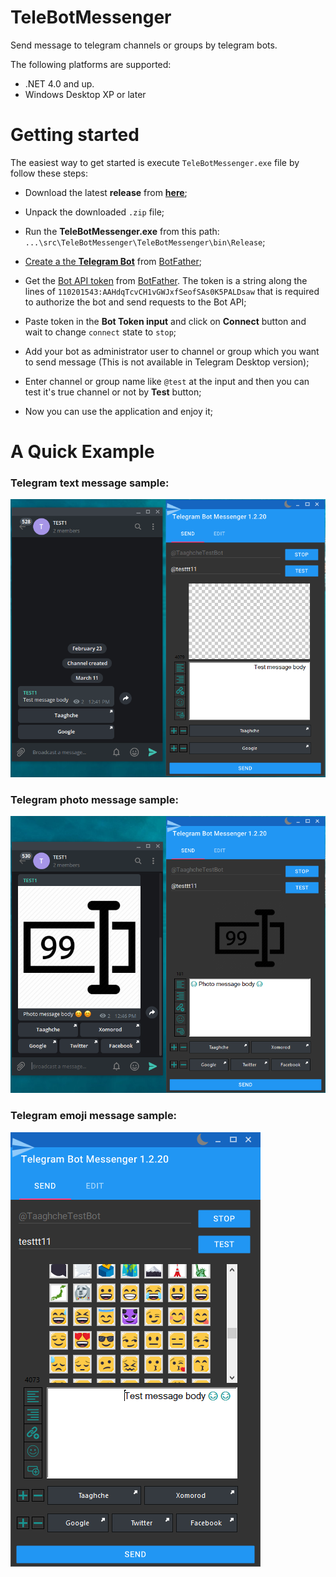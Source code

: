 # TeleBotMessenger
Send message to telegram channels or groups by telegram bots.

The following platforms are supported:
* .NET 4.0 and up.
* Windows Desktop XP or later

Getting started
===============

The easiest way to get started is execute `TeleBotMessenger.exe` file by follow these steps:

* Download the latest **release** from [**here**][1];

* Unpack the downloaded `.zip` file;

* Run the **TeleBotMessenger.exe** from this path: `...\src\TeleBotMessenger\TeleBotMessenger\bin\Release`;

* [Create a the **Telegram Bot**][2] from [BotFather][3];

* Get the [Bot API token][2] from [BotFather][3]. The token is a string along the lines of `110201543:AAHdqTcvCH1vGWJxfSeofSAs0K5PALDsaw` that is required to authorize the bot and send requests to the Bot API;

* Paste token in the **Bot Token input** and click on **Connect** button and wait to change `connect` state to `stop`;

* Add your bot as administrator user to channel or group which you want to send message (This is not available in Telegram Desktop version);

* Enter channel or group name like `@test` at the input and then you can test it's true channel or not by **Test** button;

* Now you can use the application and enjoy it;

[1]: https://github.com/Behzadkhosravifar/TeleBotMessenger/releases
[2]: https://core.telegram.org/bots#creating-a-new-bot
[3]: https://telegram.me/botfather

A Quick Example
===============

### Telegram text message sample:
![text message](https://github.com/Behzadkhosravifar/TeleBotMessenger/raw/master/img/TextMessage.PNG)

### Telegram photo message sample:
![text message](https://github.com/Behzadkhosravifar/TeleBotMessenger/raw/master/img/PhotoMessage.PNG)

### Telegram emoji message sample:
![text message](https://github.com/Behzadkhosravifar/TeleBotMessenger/raw/master/img/emoji.png)
